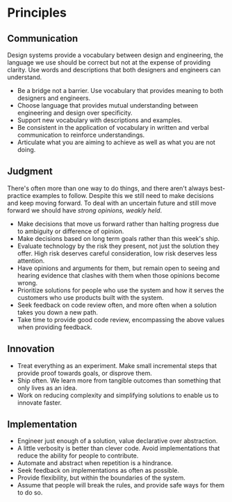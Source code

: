 # Principles

## Communication

Design systems provide a vocabulary between design and engineering, the language we use should be correct but not at the expense of providing clarity. Use words and descriptions that both designers and engineers can understand.

- Be a bridge not a barrier. Use vocabulary that provides meaning to both designers and engineers.
- Choose language that provides mutual understanding between engineering and design over specificity.
- Support new vocabulary with descriptions and examples.
- Be consistent in the application of vocabulary in written and verbal communication to reinforce understandings.
- Articulate what you are aiming to achieve as well as what you are not doing.

## Judgment

There's often more than one way to do things, and there aren't always best-practice examples to follow. Despite this we still need to make decisions and keep moving forward. To deal with an uncertain future and still move forward we should have _strong opinions, weakly held_.

- Make decisions that move us forward rather than halting progress due to ambiguity or difference of opinion.
- Make decisions based on long term goals rather than this week's ship.
- Evaluate technology by the risk they present, not just the solution they offer. High risk deserves careful consideration, low risk deserves less attention.
- Have opinions and arguments for them, but remain open to seeing and hearing evidence that clashes with them when those opinions become wrong.
- Prioritize solutions for people who use the system and how it serves the customers who use products built with the system.
- Seek feedback on code review often, and more often when a solution takes you down a new path.
- Take time to provide good code review, encompassing the above values when providing feedback.

## Innovation

- Treat everything as an experiment. Make small incremental steps that provide proof towards goals, or disprove them.
- Ship often. We learn more from tangible outcomes than something that only lives as an idea.
- Work on reducing complexity and simplifying solutions to enable us to innovate faster.

## Implementation

- Engineer just enough of a solution, value declarative over abstraction.
- A little verbosity is better than clever code. Avoid implementations that reduce the ability for people to contribute.
- Automate and abstract when repetition is a hindrance.
- Seek feedback on implementations as often as possible.
- Provide flexibility, but within the boundaries of the system.
- Assume that people will break the rules, and provide safe ways for them to do so.
